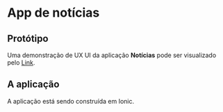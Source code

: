 # App de notícias

## Protótipo

Uma demonstração de UX UI da aplicação **Notícias** pode ser visualizado pelo [Link](https://www.fluidui.com/editor/live/project/p_K0bpe9wCcBNESOWu1wVqfoQw7cF5l3Fv#x_U45ZsSJW4TSTEieriR6hTTSowMcRwHly).

## A aplicação
A aplicação está sendo construída em Ionic.
